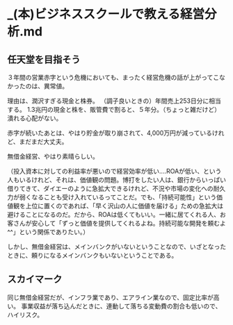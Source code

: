 # _(本)ビジネススクールで教える経営分析.md
## 任天堂を目指そう
３年間の営業赤字という危機においても、まったく経営危機の話が上がってこなかったのは、異常値。

理由は、潤沢すぎる現金と株券。
（調子良いときの）年間売上253日分に相当する。
1.3兆円の現金と株を、販管費で割ると、５年分。（ちょっと雑だけど）
潰れる心配がない。

赤字が続いたあとは、やはり貯金が取り崩されて、4,000万円が減っているけれど、まだまだ大丈夫。

無借金経営、やはり素晴らしい。

（投入資本に対しての利益率が悪いので経営効率が低い....ROAが低い、という人もいるけれど、それは、価値観の問題。博打をしたい人は、銀行からいっぱい借りてきて、ダイエーのように急拡大できるけれど、不況や市場の変化への耐久力が弱くなることも受け入れているってことだ。でも、「持続可能性」という価値観を上位に置くのであれば、「早く沢山の人に価値を届ける」ための急拡大は避けることになるのだ。だから、ROAは低くてもいい。一緒に居てくれる人、お客さんが安心して「ずっと価値を提供してくれるよね。持続可能な開発を頼むよ^^」という関係でありたい。）

しかし、無借金経営は、メインバンクがいないということなので、いざとなったときに、頼りになるメインバンクもいないということである。

## スカイマーク
同じ無借金経営だが、インフラ業であり、エアライン業なので、固定比率が高い。
事業収益が落ち込んだときに、連動して落ちる変動費の割合も低いので、ハイリスク。


